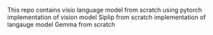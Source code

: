 This repo contains visio language model from scratch using pytorch 
implementation of vision model Siplip from scratch 
implementation of langauge model Gemma from scratch 
